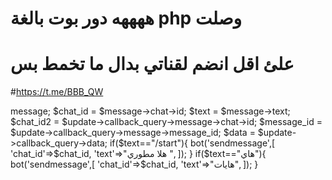 # ههههه دور بوت بالغة php وصلت 
# علئ اقل انضم لقناتي بدال ما تخمط بس
#https://t.me/BBB_QW 
<?php
#      : @BW_YT
#             : @BBB_QW
ob_start();
define('API_KEY','توكن بوتك هنا');
function bot($method,$datas=[]){
    $url = "https://api.telegram.org/bot".API_KEY."/".$method;
$ch = curl_init();
    curl_setopt($ch,CURLOPT_URL,$url);
    curl_setopt($ch,CURLOPT_RETURNTRANSFER,true);
    curl_setopt($ch,CURLOPT_POSTFIELDS,$datas);
    $res = curl_exec($ch);
    if(curl_error($ch)){
        var_dump(curl_error($ch));
    }else{
        return json_decode($res);
    }
}

$update = json_decode(file_get_contents('php://input'));
$message = $update->message;
$chat_id = $message->chat->id;
$text = $message->text;
$chat_id2 = $update->callback_query->message->chat->id;
$message_id = $update->callback_query->message->message_id;
$data = $update->callback_query->data;

if($text=="/start"){
 bot('sendmessage',[
 'chat_id'=>$chat_id,
 'text'=>"هلا مطوري ",
 ]);
 }
 if($text=="هاي"){
 bot('sendmessage',[
 'chat_id'=>$chat_id,
 'text'=>"هايات",
 ]);
 }
